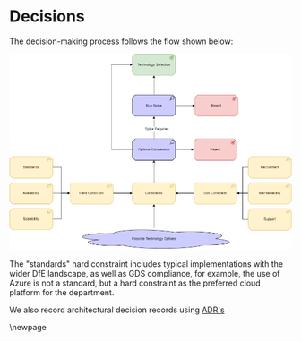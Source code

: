 # Decisions

The decision-making process follows the flow shown below:

![Decision Process](./images/Decision-Process.png)

The "standards" hard constraint includes typical implementations with the wider DfE landscape, as well as GDS compliance, for example, the use of Azure is not a standard, but a hard constraint as the preferred cloud platform for the department.

We also record architectural decision records using [ADR's](https://cognitect.com/blog/2011/11/15/documenting-architecture-decisions)

<!-- Leave the rest of this page blank -->
\newpage